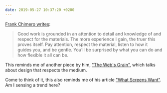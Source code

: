 ```yaml
---
date: 2019-05-27 10:37:20 +0200
---
```


[Frank Chimero writes](https://frankchimero.com/blog/2017/super-hi-foreword/):
> Good work is grounded in an attention to detail and knowledge of and respect for the materials. The more experience I gain, the truer this proves itself. Pay attention, respect the material, listen to how it guides you, and be gentle. You’ll be surprised by what you can do and how flexible it all can be.

This reminds me of another piece by him, ["The Web's Grain"](https://frankchimero.com/writing/the-webs-grain/), which talks about design that respects the medium.

Come to think of it, this also reminds me of his article ["What Screens Want"](https://frankchimero.com/writing/what-screens-want/). Am I sensing a trend here?
